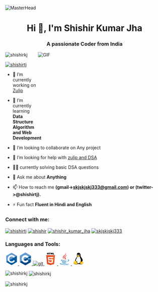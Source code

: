 ![MasterHead](https://thumbs.dreamstime.com/b/horizontal-banner-hands-typing-laptop-keyboard-various-electronic-devices-symbols-programming-software-horizontal-125917922.jpg)
<h1 align="center">Hi 👋, I'm Shishir Kumar Jha</h1>
<h3 align="center">A passionate Coder from India</h3>
<img align="right" alt="GIF" src="https://camo.githubusercontent.com/5ddf73ad3a205111cf8c686f687fc216c2946a75005718c8da5b837ad9de78c9/68747470733a2f2f7468756d62732e6766796361742e636f6d2f4576696c4e657874446576696c666973682d736d616c6c2e676966" width="400px" height="250" />
<p align="left"> <img src="https://komarev.com/ghpvc/?username=shishirkj&label=Profile%20views&color=0e75b6&style=flat" alt="shishirkj" /> </p>

<p align="left"> <a href="https://twitter.com/shishirtj" target="blank"><img src="https://img.shields.io/twitter/follow/shishirtj?logo=twitter&style=for-the-badge" alt="shishirtj" /></a> </p>

- 🔭 I’m currently working on [Zulip](.https://github.com/zulip/zulip)

- 🌱 I’m currently learning **Data Structure Algorithm and Web Development**

- 👯 I’m looking to collaborate on Any project 

- 🤝 I’m looking for help with [zulip and DSA](.https://github.com/zulip/zulip)

- 👨‍💻 currently solving basic DSA questions

- 💬 Ask me about **Anything**

- 📫 How to reach me **(gmail->skjskjskj333@gmail.com) or (twitter->@shishirtj).**

- ⚡ Fun fact **Fluent in Hindi and English**

<h3 align="left">Connect with me:</h3>
<p align="left">
<a href="https://twitter.com/shishirtj" target="blank"><img align="center" src="https://raw.githubusercontent.com/rahuldkjain/github-profile-readme-generator/master/src/images/icons/Social/twitter.svg" alt="shishirtj" height="30" width="40" /></a>
<a href="https://stackoverflow.com/users/shishir" target="blank"><img align="center" src="https://raw.githubusercontent.com/rahuldkjain/github-profile-readme-generator/master/src/images/icons/Social/stack-overflow.svg" alt="shishir" height="30" width="40" /></a>
<a href="https://www.leetcode.com/shishir_kumar_jha" target="blank"><img align="center" src="https://raw.githubusercontent.com/rahuldkjain/github-profile-readme-generator/master/src/images/icons/Social/leet-code.svg" alt="shishir_kumar_jha" height="30" width="40" /></a>
<a href="https://auth.geeksforgeeks.org/user/skjskjskj333" target="blank"><img align="center" src="https://raw.githubusercontent.com/rahuldkjain/github-profile-readme-generator/master/src/images/icons/Social/geeks-for-geeks.svg" alt="skjskjskj333" height="30" width="40" /></a>
</p>

<h3 align="left">Languages and Tools:</h3>
<p align="left"> <a href="https://www.cprogramming.com/" target="_blank" rel="noreferrer"> <img src="https://raw.githubusercontent.com/devicons/devicon/master/icons/c/c-original.svg" alt="c" width="40" height="40"/> </a> <a href="https://www.w3schools.com/cpp/" target="_blank" rel="noreferrer"> <img src="https://raw.githubusercontent.com/devicons/devicon/master/icons/cplusplus/cplusplus-original.svg" alt="cplusplus" width="40" height="40"/> </a> <a href="https://git-scm.com/" target="_blank" rel="noreferrer"> <img src="https://www.vectorlogo.zone/logos/git-scm/git-scm-icon.svg" alt="git" width="40" height="40"/> </a> <a href="https://www.w3.org/html/" target="_blank" rel="noreferrer"> <img src="https://raw.githubusercontent.com/devicons/devicon/master/icons/html5/html5-original-wordmark.svg" alt="html5" width="40" height="40"/> </a> <a href="https://www.java.com" target="_blank" rel="noreferrer"> <img src="https://raw.githubusercontent.com/devicons/devicon/master/icons/java/java-original.svg" alt="java" width="40" height="40"/> </a> <a href="https://www.linux.org/" target="_blank" rel="noreferrer"> <img src="https://raw.githubusercontent.com/devicons/devicon/master/icons/linux/linux-original.svg" alt="linux" width="40" height="40"/> </a> </p>

<p><img align="left" src="https://github-readme-stats.vercel.app/api/top-langs?username=shishirkj&show_icons=true&locale=en&layout=compact" alt="shishirkj" /></p>

<p>&nbsp;<img align="center" src="https://github-readme-stats.vercel.app/api?username=shishirkj&show_icons=true&locale=en" alt="shishirkj" /></p>

<p><img align="center" src="https://github-readme-streak-stats.herokuapp.com/?user=shishirkj&" alt="shishirkj" /></p>
